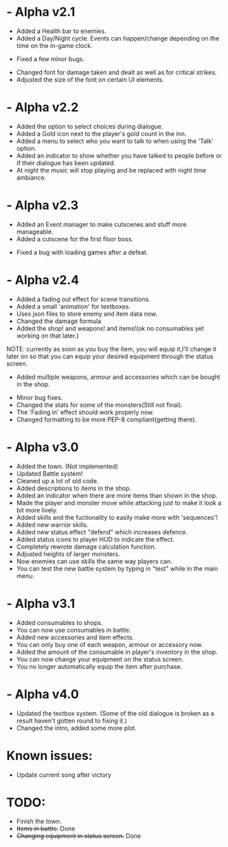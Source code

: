 # - Alpha v2.1

 - Added a Health bar to enemies.
 - Added a Day/Night cycle. Events can happen/change depending on the time on the in-game clock.
 + Fixed a few minor bugs.
 * Changed font for damage taken and dealt as well as for critical strikes.
 * Adjusted the size of the font on certain UI elements.
 
# - Alpha v2.2
 + Added the option to select choices during dialogue.
 + Added a Gold icon next to the player's gold count in the inn.
 + Added a menu to select who you want to talk to when using the 'Talk' option.
 + Added an indicator to show whether you have talked to people before or if their dialogue has been updated.
 + At night the music will stop playing and be replaced with night time ambiance.

# - Alpha v2.3
 + Added an Event manager to make cutscenes and stuff more manageable.
 + Added a cutscene for the first floor boss.
 * Fixed a bug with loading games after a defeat.

# - Alpha v2.4
 + Added a fading out effect for scene transitions.
 + Added a small 'animation' for textboxes.
 + Uses json files to store enemy and item data now.
 + Changed the damage formula
 + Added the shop! and weapons! and items!(ok no consumables yet working on that later.)
 
 NOTE: currently as soon as you buy the item, you will equip it,I'll change it later on so that you can equip your desired equipment
       through the status screen.	
 + Added multiple weapons, armour and accessories which can be bought in the shop.
 * Minor bug fixes.
 * Changed the stats for some of the monsters(Still not final).
 * The 'Fading in' effect should work properly now.
 * Changed formatting to be more PEP-8 compliant(getting there).
# - Alpha v3.0
 + Added the town. (Not implemented)
 + Updated Battle system!
 + Cleaned up a lot of old code.
 + Added descriptions to items in the shop.
 + Added an indicator when there are more items than shown in the shop.
 + Made the player and monster move while attacking just to make it look a bit more lively.
 + Added skills and the fuctionality to easily make more with 'sequences'!
 + Added new warrior skills.
 + Added new status effect "defend" which increases defence.
 + Added status icons to player HUD to indicate the effect.
 + Completely rewrote damage calculation function.
 + Adjusted heights of larger monsters.
 + Now enemies can use skills the same way players can. 
 + You can test the new battle system by typing  in "test" while in the main menu.
# - Alpha v3.1 
 + Added consumables to shops.
 + You can now use consumables in battle.
 + Added new accessories and item effects.
 + You can only buy one of each weapon, armour or accessory now.
 + Added the amount of the consumable in player's inventory in the shop.
 + You can now change your equipment on the status screen.
 + You no longer automatically equip the item after purchase.
# - Alpha v4.0
 + Updated the textbox system. (Some of the old dialogue is broken as a result haven't gotten round to fixing it.)
 + Changed the intro, added some more plot.
# Known issues:
 - Update current song after victory
# TODO:
 - Finish the town.
 - ~~Items in battle.~~ Done
 - ~~Changing equipment in status screen.~~ Done